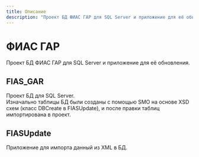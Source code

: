 ```yaml
---
title: Описание
description: "Проект БД ФИАС ГАР для SQL Server и приложение для её обновления"
---
```


# ФИАС ГАР
Проект БД ФИАС ГАР для SQL Server и приложение для её обновления.
## FIAS_GAR
Проект БД для SQL Server.  
Изначально таблицы БД были созданы с помощью SMO на основе XSD схем (класс DBCreate в FIASUpdate), и после правки таблиц импортирована в проект. 

## FIASUpdate
Приложение для импорта данный из XML в БД.